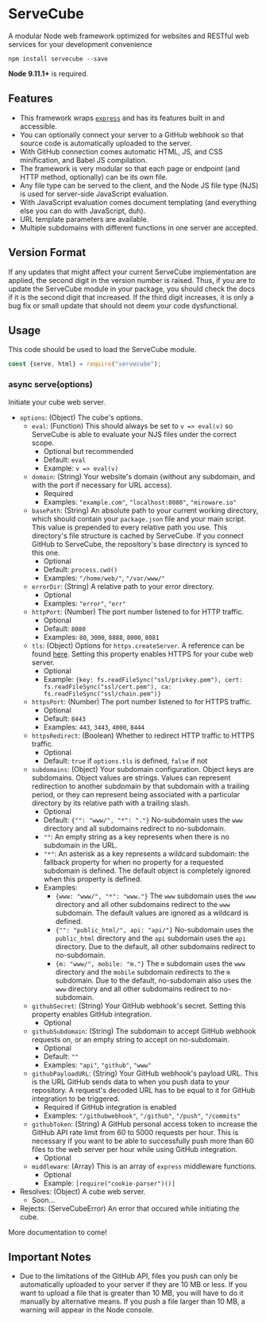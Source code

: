 # ServeCube
A modular Node web framework optimized for websites and RESTful web services for your development convenience
```
npm install servecube --save
```
**Node 9.11.1+** is required.

## Features
* This framework wraps [`express`](https://github.com/expressjs/express) and has its features built in and accessible.
* You can optionally connect your server to a GitHub webhook so that source code is automatically uploaded to the server.
* With GitHub connection comes automatic HTML, JS, and CSS minification, and Babel JS compilation.
* The framework is very modular so that each page or endpoint (and HTTP method, optionally) can be its own file.
* Any file type can be served to the client, and the Node JS file type (NJS) is used for server-side JavaScript evaluation.
* With JavaScript evaluation comes document templating (and everything else you can do with JavaScript, duh).
* URL template parameters are available.
* Multiple subdomains with different functions in one server are accepted.

## Version Format
If any updates that might affect your current ServeCube implementation are applied, the second digit in the version number is raised. Thus, if you are to update the ServeCube module in your package, you should check the docs if it is the second digit that increased. If the third digit increases, it is only a bug fix or small update that should not deem your code dysfunctional.

## Usage
This code should be used to load the ServeCube module.
```js
const {serve, html} = require("servecube");
```

### async serve(options)
Initiate your cube web server.
* `options`: (Object) The cube's options.
  * `eval`: (Function) This should always be set to `v => eval(v)` so ServeCube is able to evaluate your NJS files under the correct scope.
    * Optional but recommended
    * Default: `eval`
    * Example: `v => eval(v)`
  * `domain`: (String) Your website's domain (without any subdomain, and with the port if necessary for URL access).
    * Required
    * Examples: `"example.com"`, `"localhost:8080"`, `"miroware.io"`
  * `basePath`: (String) An absolute path to your current working directory, which should contain your `package.json` file and your main script. This value is prepended to every relative path you use. This directory's file structure is cached by ServeCube. If you connect GitHub to ServeCube, the repository's base directory is synced to this one.
    * Optional
    * Default: `process.cwd()`
    * Examples: `"/home/web/"`, `"/var/www/"`
  * `errorDir`: (String) A relative path to your error directory.
    * Optional
    * Examples: `"error"`, `"err"`
  * `httpPort`: (Number) The port number listened to for HTTP traffic.
    * Optional
    * Default: `8080`
    * Examples: `80`, `3000`, `8888`, `8000`, `8081`
  * `tls`: (Object) Options for `https.createServer`. A reference can be found [here](https://nodejs.org/api/https.html#https_https_createserver_options_requestlistener). Setting this property enables HTTPS for your cube web server.
    * Optional
    * Example: `{key: fs.readFileSync("ssl/privkey.pem"), cert: fs.readFileSync("ssl/cert.pem"), ca: fs.readFileSync("ssl/chain.pem")}`
  * `httpsPort`: (Number) The port number listened to for HTTPS traffic.
    * Optional
    * Default: `8443`
    * Examples: `443`, `3443`, `4000`, `8444`
  * `httpsRedirect`: (Boolean) Whether to redirect HTTP traffic to HTTPS traffic.
    * Optional
    * Default: `true` if `options.tls` is defined, `false` if not
  * `subdomains`: (Object) Your subdomain configuration. Object keys are subdomains. Object values are strings. Values can represent redirection to another subdomain by that subdomain with a trailing period, or they can represent being associated with a particular directory by its relative path with a trailing slash.
    * Optional
    * Default: `{"": "www/", "*": "."}` No-subdomain uses the `www` directory and all subdomains redirect to no-subdomain.
    * `""`: An empty string as a key represents when there is no subdomain in the URL.
    * `"*"`: An asterisk as a key represents a wildcard subdomain: the fallback property for when no property for a requested subdomain is defined. The default object is completely ignored when this property is defined.
    * Examples:
      * `{www: "www/", "*": "www."}` The `www` subdomain uses the `www` directory and all other subdomains redirect to the `www` subdomain. The default values are ignored as a wildcard is defined.
      * `{"": "public_html/", api: "api/"}` No-subdomain uses the `public_html` directory and the `api` subdomain uses the `api` directory. Due to the default, all other subdomains redirect to no-subdomain.
      * `{m: "www/", mobile: "m."}` The `m` subdomain uses the `www` directory and the `mobile` subdomain redirects to the `m` subdomain. Due to the default, no-subdomain also uses the `www` directory and all other subdomains redirect to no-subdomain.
  * `githubSecret`: (String) Your GitHub webhook's secret. Setting this property enables GitHub integration.
    * Optional
  * `githubSubdomain`: (String) The subdomain to accept GitHub webhook requests on, or an empty string to accept on no-subdomain.
    * Optional
    * Default: `""`
    * Examples: `"api"`, `"github"`, `"www"`
  * `githubPayloadURL`: (String) Your GitHub webhook's payload URL. This is the URL GitHub sends data to when you push data to your repository. A request's decoded URL has to be equal to it for GitHub integration to be triggered.
    * Required if GitHub integration is enabled
    * Examples: `"/githubwebhook"`, `"/github"`, `"/push"`, `"/commits"`
  * `githubToken`: (String) A GitHub personal access token to increase the GitHub API rate limit from 60 to 5000 requests per hour. This is necessary if you want to be able to successfully push more than 60 files to the web server per hour while using GitHub integration.
    * Optional
  * `middleware`: (Array) This is an array of `express` middleware functions.
    * Optional
    * Example: `[require("cookie-parser")()]`
* Resolves: (Object) A cube web server.
  * Soon...
* Rejects: (ServeCubeError) An error that occured while initiating the cube.

More documentation to come!

## Important Notes
* Due to the limitations of the GitHub API, files you push can only be automatically uploaded to your server if they are 10 MB or less. If you want to upload a file that is greater than 10 MB, you will have to do it manually by alternative means. If you push a file larger than 10 MB, a warning will appear in the Node console.

